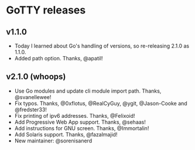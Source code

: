 # GoTTY releases

## v1.1.0

 * Today I learned about Go's handling of versions, so re-releasing 2.1.0 as 1.1.0.
 * Added path option. Thanks, @apatil!

## v2.1.0 (whoops)

 * Use Go modules and update cli module import path. Thanks, @svanellewee!
 * Fix typos. Thanks, @0xflotus, @RealCyGuy, @ygit, @Jason-Cooke and @fredster33!
 * Fix printing of ipv6 addresses. Thanks, @Felixoid!
 * Add Progressive Web App support. Thanks, @sehaas!
 * Add instructions for GNU screen. Thanks, @Immortalin!
 * Add Solaris support. Thanks, @fazalmajid!
 * New maintainer: @sorenisanerd
